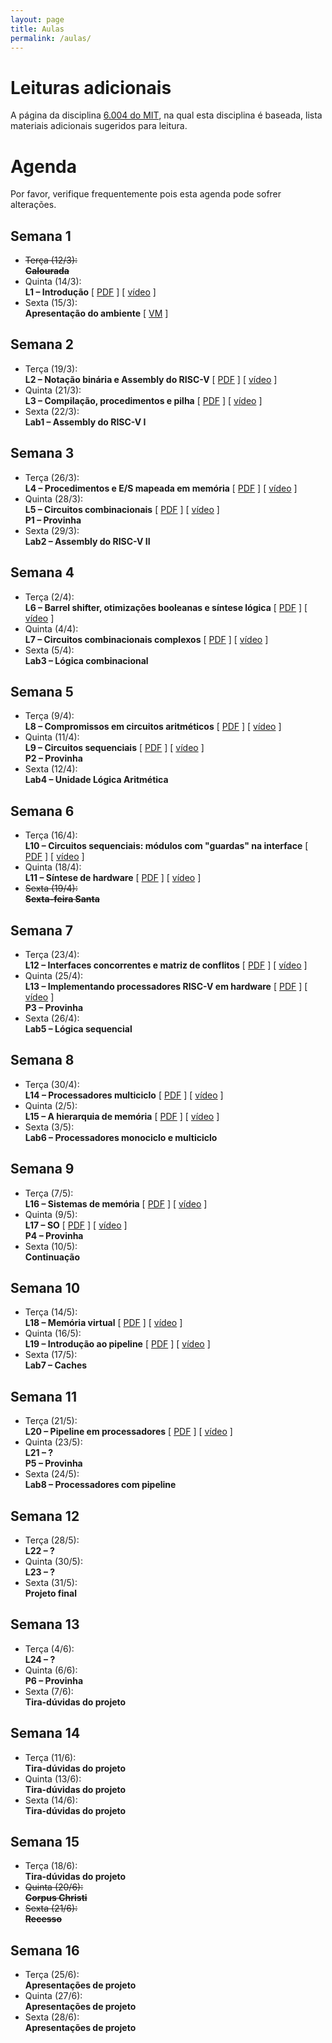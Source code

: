 ```yaml
---
layout: page
title: Aulas
permalink: /aulas/
---
```


# Leituras adicionais

A página da disciplina [6.004 do MIT](https://6004.mit.edu/web/spring19/resources), na qual esta disciplina é baseada, lista materiais adicionais sugeridos para leitura.

# Agenda

Por favor, verifique frequentemente pois esta agenda pode sofrer alterações.

## Semana 1

 * <del>Terça (12/3):<br />**Calourada**</del>
 * Quinta (14/3):<br />**L1 – Introdução** \[ [PDF](https://drive.google.com/open?id=1sSwi1ZEJJVeLCB1lZey8QGMt5bn5-0WU) \] \[ [vídeo](https://youtu.be/n-YWa8hTdH8) \]
 * Sexta (15/3):<br />**Apresentação do ambiente** \[ [VM](/vm/) \]

## Semana 2

 * Terça (19/3):<br />**L2 – Notação binária e Assembly do RISC-V** \[ [PDF](https://drive.google.com/open?id=1c7nWfalNy4y7HhvWWIDGNi2qn5yhefsj) \] \[ [vídeo](https://youtu.be/41RyDXIoq2w) \]
 * Quinta (21/3):<br />**L3 – Compilação, procedimentos e pilha** \[ [PDF](https://drive.google.com/open?id=1uP-WjCjEyi6lXw2ktidouc69XwaVTpkl) \] \[ [vídeo](https://youtu.be/GWSrieOIXls) \]
 * Sexta (22/3):<br />**Lab1 – Assembly do RISC-V I**

## Semana 3

 * Terça (26/3):<br />**L4 – Procedimentos e E/S mapeada em memória** \[ [PDF](https://drive.google.com/open?id=1-KBGV2GG3kKCH74DurHfJpmDCnifWNPj) \] \[ [vídeo](https://youtu.be/_sMKEECYGGw) \]
 * Quinta (28/3):<br />**L5 – Circuitos combinacionais** \[ [PDF](https://drive.google.com/open?id=1d_gRoWd3wRIukT57fWOFK9siSc61rp3Y) \] \[ [vídeo](https://youtu.be/1pmFSDisDCs) \]<br />**P1 – Provinha**
 * Sexta (29/3):<br />**Lab2 – Assembly do RISC-V II**

## Semana 4

 * Terça (2/4):<br />**L6 – Barrel shifter, otimizações booleanas e síntese lógica** \[ [PDF](https://drive.google.com/open?id=1qdQ21i_mzwJdWitIDyK63e4b51TThjfK) \] \[ [vídeo](https://youtu.be/46pgsnDxAiQ) \]
 * Quinta (4/4):<br />**L7 – Circuitos combinacionais complexos** \[ [PDF](https://drive.google.com/open?id=1-lyUZmZdS096hTYoMYoddV9AvUCbvaUJ) \] \[ [vídeo](https://youtu.be/PLws6kNORfk) \]
 * Sexta (5/4):<br />**Lab3 – Lógica combinacional**

## Semana 5

 * Terça (9/4):<br />**L8 – Compromissos em circuitos aritméticos** \[ [PDF](https://drive.google.com/open?id=1yJXTYcIeDmlJEVKnWS_NGe9lbPhZRy-_) \] \[ [vídeo](https://youtu.be/VoIxhuhTZbc) \]
 * Quinta (11/4):<br />**L9 – Circuitos sequenciais** \[ [PDF](https://drive.google.com/open?id=1jZ9NTgRQSeWPsIgxxBmGRUSyqAJwpGAw) \] \[ [vídeo](https://youtu.be/7GEDzDFz0wQ) \]<br />**P2 – Provinha**
 * Sexta (12/4):<br />**Lab4 – Unidade Lógica Aritmética**

## Semana 6

 * Terça (16/4):<br />**L10 – Circuitos sequenciais: módulos com "guardas" na interface** \[ [PDF](https://drive.google.com/open?id=1XGor1prrraFj3NH6yC5giPvB4N5ZMMwB) \] \[ [vídeo](https://youtu.be/unkytFP0lV4) \]
 * Quinta (18/4):<br />**L11 – Síntese de hardware** \[ [PDF](https://drive.google.com/open?id=1Bk5NWqCmnYwUWbsqSN6RonZas2jQbVvT) \] \[ [vídeo](https://youtu.be/fxo8zUS6SxE) \]
 * <del>Sexta (19/4):<br />**Sexta-feira Santa**</del>

## Semana 7

 * Terça (23/4):<br />**L12 – Interfaces concorrentes e matriz de conflitos** \[ [PDF](https://drive.google.com/open?id=1xnpty5YLcSuzhFVfKQlqGl_p1SayKP6M) \] \[ [vídeo](https://youtu.be/rpHxO_S-2ow) \]
 * Quinta (25/4):<br />**L13 – Implementando processadores RISC-V em hardware** \[ [PDF](https://drive.google.com/open?id=1bevH2B18jInbSDkr4X3rS6Z4XwW4FPes) \] \[ [vídeo](https://youtu.be/uf2wCY8InQI) \]<br />**P3 – Provinha**
 * Sexta (26/4):<br />**Lab5 – Lógica sequencial**

## Semana 8

 * Terça (30/4):<br />**L14 – Processadores multiciclo** \[ [PDF](https://drive.google.com/open?id=1az-kQ2icWAqPzVXYa-a0HliFJexZ7-q_) \] \[ [vídeo](https://youtu.be/jDfo5ZlYhCg) \]
 * Quinta (2/5):<br />**L15 – A hierarquia de memória** \[ [PDF](https://drive.google.com/open?id=1R-Sjuj12bm7Fg2Sqk3BzVG-emMWXOQIi) \] \[ [vídeo](https://youtu.be/M7DxxD0x4bg) \]
 * Sexta (3/5):<br />**Lab6 – Processadores monociclo e multiciclo**

## Semana 9

 * Terça (7/5):<br />**L16 – Sistemas de memória** \[ [PDF](https://drive.google.com/open?id=1FoAznUS1_7DBeJISJwCL7ixl9A_8dLto) \] \[ [vídeo](https://youtu.be/ALASPAqlqfE) \]
 * Quinta (9/5):<br />**L17 – SO** \[ [PDF](https://drive.google.com/open?id=1KW59cYaNwN6jzfhDtr1N7IREDvZJON-2) \] \[ [vídeo](https://youtu.be/Ya2FjNBR6j8) \]<br />**P4 – Provinha**
 * Sexta (10/5):<br />**Continuação**

## Semana 10

 * Terça (14/5):<br />**L18 – Memória virtual** \[ [PDF](https://drive.google.com/open?id=13tXtrC74o0QWqvq6d8q2m7mxi6yxT-tY) \] \[ [vídeo](https://youtu.be/wzzD_gs9MWY) \]
 * Quinta (16/5):<br />**L19 – Introdução ao pipeline** \[ [PDF](https://drive.google.com/open?id=1iM0H-p6vvgt0liVnyQipJ5d1ehjMcLRK) \] \[ [vídeo](https://youtu.be/-gjGWVG4GOI) \]
 * Sexta (17/5):<br />**Lab7 – Caches**

## Semana 11

 * Terça (21/5):<br />**L20 – Pipeline em processadores** \[ [PDF](https://drive.google.com/open?id=1IxMixmIFNtKdpGwLt0CNOcdOgFguC33s) \] \[ [vídeo](https://youtu.be/xi7wi9UAfeU) \]
 * Quinta (23/5):<br />**L21 – ?**<br />**P5 – Provinha**
 * Sexta (24/5):<br />**Lab8 – Processadores com pipeline**

## Semana 12

 * Terça (28/5):<br />**L22 – ?**
 * Quinta (30/5):<br />**L23 – ?**
 * Sexta (31/5):<br />**Projeto final**

## Semana 13

 * Terça (4/6):<br />**L24 – ?**
 * Quinta (6/6):<br />**P6 – Provinha**
 * Sexta (7/6):<br />**Tira-dúvidas do projeto**

## Semana 14

 * Terça (11/6):<br />**Tira-dúvidas do projeto**
 * Quinta (13/6):<br />**Tira-dúvidas do projeto**
 * Sexta (14/6):<br />**Tira-dúvidas do projeto**

## Semana 15

 * Terça (18/6):<br />**Tira-dúvidas do projeto**
 * <del>Quinta (20/6):<br />**Corpus Christi**</del>
 * <del>Sexta (21/6):<br />**Recesso**</del>

## Semana 16

 * Terça (25/6):<br />**Apresentações de projeto**
 * Quinta (27/6):<br />**Apresentações de projeto**
 * Sexta (28/6):<br />**Apresentações de projeto**
